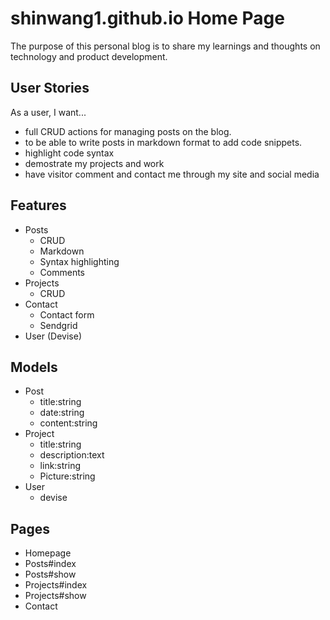 # shinwang1.github.io Home Page
The purpose of this personal blog is to share my learnings and thoughts on technology and product development.

## User Stories
As a user, I want...
- full CRUD actions for managing posts on the blog.
- to be able to write posts in markdown format to add code snippets.
- highlight code syntax
- demostrate my projects and work
- have visitor comment and contact me through my site and social media

## Features
* Posts
  - CRUD
  - Markdown
  - Syntax highlighting
  - Comments
* Projects
  - CRUD
* Contact
  - Contact form
  - Sendgrid
* User (Devise)

## Models
* Post
  - title:string
  - date:string
  - content:string
* Project
  - title:string
  - description:text
  - link:string
  - Picture:string
* User
  - devise

## Pages
* Homepage
* Posts#index
* Posts#show
* Projects#index
* Projects#show
* Contact
